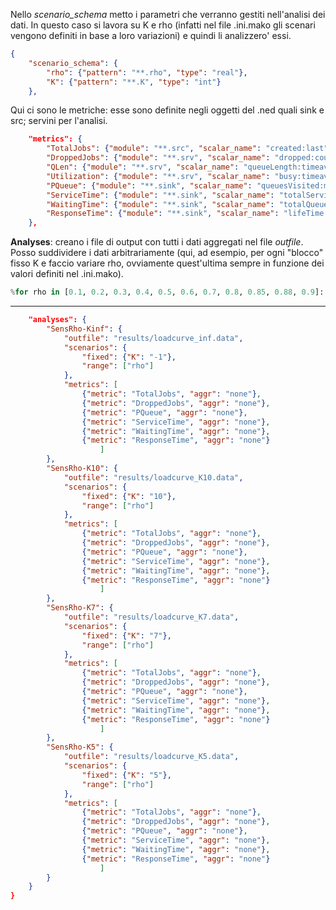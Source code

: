 Nello *scenario_schema* metto i parametri che verranno gestiti nell'analisi dei dati.
In questo caso si lavora su K e rho (infatti nel file .ini.mako gli scenari vengono definiti in base a loro variazioni) e quindi li analizzero' essi.
```json
{
    "scenario_schema": {
        "rho": {"pattern": "**.rho", "type": "real"},
        "K": {"pattern": "**.K", "type": "int"}
    },
```
Qui ci sono le metriche: esse sono definite negli oggetti del .ned quali sink e src; servini per l'analisi.
```json
    "metrics": {
        "TotalJobs": {"module": "**.src", "scalar_name": "created:last" ,"aggr": ["none"]},
        "DroppedJobs": {"module": "**.srv", "scalar_name": "dropped:count" ,"aggr": ["none"]},
        "QLen": {"module": "**.srv", "scalar_name": "queueLength:timeavg" ,"aggr": ["none"]},
        "Utilization": {"module": "**.srv", "scalar_name": "busy:timeavg" ,"aggr": ["none"]},
        "PQueue": {"module": "**.sink", "scalar_name": "queuesVisited:mean" ,"aggr": ["none"]},
        "ServiceTime": {"module": "**.sink", "scalar_name": "totalServiceTime:mean" ,"aggr": ["none"]},
        "WaitingTime": {"module": "**.sink", "scalar_name": "totalQueueingTime:mean" ,"aggr": ["none"]},
        "ResponseTime": {"module": "**.sink", "scalar_name": "lifeTime:mean" ,"aggr": ["none"]}
    },
```
**Analyses**: creano i file di output con tutti i dati aggregati nel file *outfile*. Posso suddividere i dati arbitrariamente (qui, ad esempio, per ogni "blocco" fisso K e faccio variare rho, ovviamente quest'ultima sempre in funzione dei valori definiti nel .ini.mako).
```python
%for rho in [0.1, 0.2, 0.3, 0.4, 0.5, 0.6, 0.7, 0.8, 0.85, 0.88, 0.9]:
```
-----
```json
    "analyses": {
        "SensRho-Kinf": {
            "outfile": "results/loadcurve_inf.data",
            "scenarios": {
                "fixed": {"K": "-1"},
                "range": ["rho"]
            },
            "metrics": [
                {"metric": "TotalJobs", "aggr": "none"},
                {"metric": "DroppedJobs", "aggr": "none"},
                {"metric": "PQueue", "aggr": "none"},
                {"metric": "ServiceTime", "aggr": "none"},
                {"metric": "WaitingTime", "aggr": "none"},
                {"metric": "ResponseTime", "aggr": "none"}
                    ]
        },
        "SensRho-K10": {
            "outfile": "results/loadcurve_K10.data",
            "scenarios": {
                "fixed": {"K": "10"},
                "range": ["rho"]
            },
            "metrics": [
                {"metric": "TotalJobs", "aggr": "none"},
                {"metric": "DroppedJobs", "aggr": "none"},
                {"metric": "PQueue", "aggr": "none"},
                {"metric": "ServiceTime", "aggr": "none"},
                {"metric": "WaitingTime", "aggr": "none"},
                {"metric": "ResponseTime", "aggr": "none"}
                    ]
        },
        "SensRho-K7": {
            "outfile": "results/loadcurve_K7.data",
            "scenarios": {
                "fixed": {"K": "7"},
                "range": ["rho"]
            },
            "metrics": [
                {"metric": "TotalJobs", "aggr": "none"},
                {"metric": "DroppedJobs", "aggr": "none"},
                {"metric": "PQueue", "aggr": "none"},
                {"metric": "ServiceTime", "aggr": "none"},
                {"metric": "WaitingTime", "aggr": "none"},
                {"metric": "ResponseTime", "aggr": "none"}
                    ]
        },
        "SensRho-K5": {
            "outfile": "results/loadcurve_K5.data",
            "scenarios": {
                "fixed": {"K": "5"},
                "range": ["rho"]
            },
            "metrics": [
                {"metric": "TotalJobs", "aggr": "none"},
                {"metric": "DroppedJobs", "aggr": "none"},
                {"metric": "PQueue", "aggr": "none"},
                {"metric": "ServiceTime", "aggr": "none"},
                {"metric": "WaitingTime", "aggr": "none"},
                {"metric": "ResponseTime", "aggr": "none"}
                    ]
        }
    }
}
```
